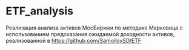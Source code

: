 # ETF_analysis
Реализация анализа активов МосБиржки по методике Марковица с использованием предсказания ожидаемой доходности активов, реализованной в https://github.com/SamoilovSD/ETF
